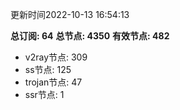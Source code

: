 更新时间2022-10-13 16:54:13

**总订阅: 64**
**总节点: 4350**
**有效节点: 482**
- v2ray节点: 309
- ss节点: 125
- trojan节点: 47
- ssr节点: 1
